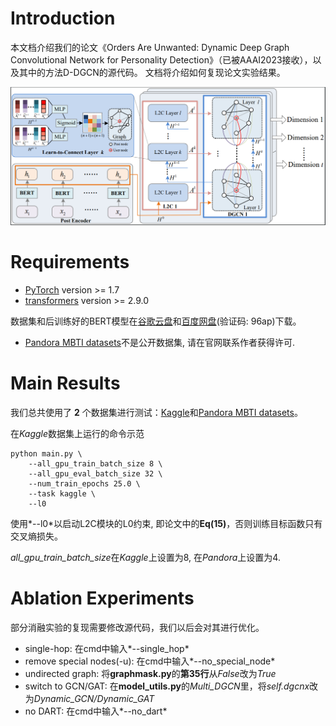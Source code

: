# Introduction

本文档介绍我们的论文《Orders Are Unwanted: Dynamic Deep Graph Convolutional Network for Personality Detection》（已被AAAI2023接收），以及其中的方法D-DGCN的源代码。 文档将介绍如何复现论文实验结果。

![1669439431456](image/Readme_zh/1669439431456.png)

# Requirements

* [PyTorch](http://pytorch.org/) version >= 1.7
* [transformers](https://huggingface.co/docs/transformers/) version >= 2.9.0

数据集和后训练好的BERT模型在[谷歌云盘](https://drive.google.com/file/d/1wMB7jNhve2KJaoaFuX2o0JtDjH8wZ0CM/view?usp=share_link)和[百度网盘](https://pan.baidu.com/s/1jURrE_XOWDOcoET7gN96Aw)(验证码: 96ap)下载。
* [Pandora MBTI datasets](https://psy.takelab.fer.hr/datasets/all/pandora/)不是公开数据集, 请在官网联系作者获得许可.

# Main Results

我们总共使用了 **2** 个数据集进行测试：[Kaggle](https://www.kaggle.com/datasnaek/mbti-type)和[Pandora MBTI datasets](https://psy.takelab.fer.hr/datasets/all/)。

在*Kaggle*数据集上运行的命令示范

```shell
python main.py \
    --all_gpu_train_batch_size 8 \
    --all_gpu_eval_batch_size 32 \
    --num_train_epochs 25.0 \
    --task kaggle \
    --l0
```

使用*--l0*以启动L2C模块的L0约束, 即论文中的**Eq(15)**，否则训练目标函数只有交叉熵损失。

*all_gpu_train_batch_size*在*Kaggle*上设置为8, 在*Pandora*上设置为4.

# Ablation Experiments

部分消融实验的复现需要修改源代码，我们以后会对其进行优化。

* single-hop: 在cmd中输入*--single_hop*
* remove special nodes(-u): 在cmd中输入*--no_special_node*
* undirected graph: 将**graphmask.py**的**第35行**从*False*改为*True*
* switch to GCN/GAT: 在**model_utils.py**的*Multi_DGCN*里，将*self.dgcnx*改为*Dynamic_GCN/Dynamic_GAT*
* no DART: 在cmd中输入*--no_dart*
